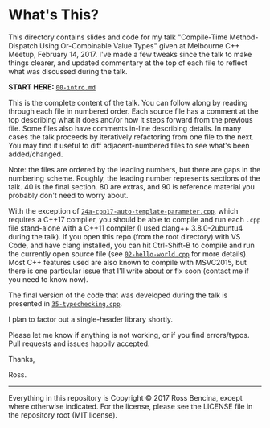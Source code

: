 # What's This?

This directory contains slides and code for my talk "Compile-Time Method-Dispatch
Using Or-Combinable Value Types" given at Melbourne C++ Meetup, February 14, 2017.
I've made a few tweaks since the talk to make things clearer, and updated
commentary at the top of each file to reflect what was discussed during the talk.

**START HERE:** [`00-intro.md`](00-intro.md)

This is the complete content of the talk. You can follow along by reading through each file in
numbered order. Each source file has a comment at the top describing what it
does and/or how it steps forward from the previous file. Some files also have
comments in-line describing details. In many cases the talk proceeds by
iteratively refactoring from one file to the next. You may find it useful to
diff adjacent-numbered files to see what's been added/changed.

Note: the files are ordered by the leading numbers, but there are gaps in the
numbering scheme. Roughly, the leading number represents sections of the talk. 40 is the
final section. 80 are extras, and 90 is reference material you probably don't need
to worry about.

With the exception of [`24a-cpp17-auto-template-parameter.cpp`](24a-cpp17-auto-template-parameter.cpp),
which requires
a C++17 compiler, you should be able to compile and run each `.cpp` file stand-alone
with a C++11 compiler (I used clang++ 3.8.0-2ubuntu4 during the talk).
If you open this repo (from the root directory) with VS Code, and have clang installed,
you can hit Ctrl-Shift-B to compile and run the currently open source file
(see [`02-hello-world.cpp`](02-hello-world.cpp) for more details).
Most C++ features used are also known to compile with MSVC2015, but there is one particular
issue that I'll write about or fix soon (contact me if you need to know now).

The final version of the code that was developed during the talk is presented in
[`35-typechecking.cpp`](35-typechecking.cpp).

I plan to factor out a single-header library shortly.

Please let me know if anything is not working, or if you find errors/typos.
Pull requests and issues happily accepted.

Thanks,

Ross.

---

Everything in this repository is Copyright &copy; 2017 Ross Bencina,
except where otherwise indicated.
For the license, please see the LICENSE file in the repository root (MIT license).
